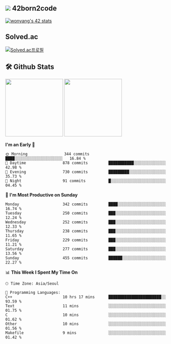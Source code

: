 
## <img src="https://img.shields.io/badge/-000000?style=flat&logo=42&logoColor=white"> 42born2code
[![wonyang's 42 stats](https://badge42.vercel.app/api/v2/cl5nhe5b6007809kydha7ht42/stats?cursusId=21&coalitionId=88)](https://profile.intra.42.fr/users/wonyang)

## Solved.ac
[![Solved.ac프로필](http://mazassumnida.wtf/api/v2/generate_badge?boj=bennyws)](https://solved.ac/bennyws)

## 🛠️ Github Stats
<p>
  <img height="180em" src="https://github-readme-stats-veggie-garden.vercel.app/api?username=gemstoneyang&show_icons=true&include_all_commits=true&bg_color=30,e96443,904e95&title_color=fff&text_color=fff">
  <img height="180em" src="https://github-readme-stats-veggie-garden.vercel.app/api/top-langs/?username=gemstoneyang&layout=compact&bg_color=30,e96443,904e95&title_color=fff&text_color=fff">
</p>

<!--START_SECTION:waka-->
**I'm an Early 🐤** 

```text
🌞 Morning                344 commits         ████░░░░░░░░░░░░░░░░░░░░░   16.84 % 
🌆 Daytime                878 commits         ███████████░░░░░░░░░░░░░░   42.98 % 
🌃 Evening                730 commits         █████████░░░░░░░░░░░░░░░░   35.73 % 
🌙 Night                  91 commits          █░░░░░░░░░░░░░░░░░░░░░░░░   04.45 % 
```
📅 **I'm Most Productive on Sunday** 

```text
Monday                   342 commits         ████░░░░░░░░░░░░░░░░░░░░░   16.74 % 
Tuesday                  250 commits         ███░░░░░░░░░░░░░░░░░░░░░░   12.24 % 
Wednesday                252 commits         ███░░░░░░░░░░░░░░░░░░░░░░   12.33 % 
Thursday                 238 commits         ███░░░░░░░░░░░░░░░░░░░░░░   11.65 % 
Friday                   229 commits         ███░░░░░░░░░░░░░░░░░░░░░░   11.21 % 
Saturday                 277 commits         ███░░░░░░░░░░░░░░░░░░░░░░   13.56 % 
Sunday                   455 commits         ██████░░░░░░░░░░░░░░░░░░░   22.27 % 
```


📊 **This Week I Spent My Time On** 

```text
🕑︎ Time Zone: Asia/Seoul

💬 Programming Languages: 
C++                      10 hrs 17 mins      ███████████████████████░░   93.59 % 
Text                     11 mins             ░░░░░░░░░░░░░░░░░░░░░░░░░   01.75 % 
C                        10 mins             ░░░░░░░░░░░░░░░░░░░░░░░░░   01.62 % 
Other                    10 mins             ░░░░░░░░░░░░░░░░░░░░░░░░░   01.56 % 
Makefile                 9 mins              ░░░░░░░░░░░░░░░░░░░░░░░░░   01.42 % 
```


<!--END_SECTION:waka-->
